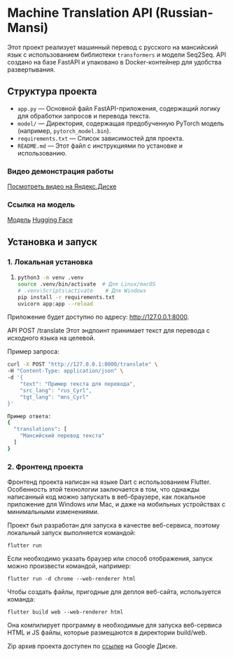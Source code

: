 # Machine Translation API (Russian-Mansi)

Этот проект реализует машинный перевод с русского на мансийский язык с использованием библиотеки `transformers` и модели Seq2Seq. API создано на базе FastAPI и упаковано в Docker-контейнер для удобства развертывания.

## Структура проекта

- `app.py` — Основной файл FastAPI-приложения, содержащий логику для обработки запросов и перевода текста.
- `model/` — Директория, содержащая предобученную PyTorch модель (например, `pytorch_model.bin`).
- `requirements.txt` — Список зависимостей для проекта.
- `README.md` — Этот файл с инструкциями по установке и использованию.


### Видео демонстрация работы

[Посмотреть видео на Яндекс.Диске](https://disk.yandex.ru/i/xwFbzw74C2ZrCQ)

### Ссылка на модель
[Модель](https://drive.google.com/drive/folders/1WTjwXgYZ0hSjLzmdpoQ1eWM6TXOTbTar)
[Hugging Face](https://huggingface.co/Anzovi/nllb-rus-mansi-V2/tree/main)
## Установка и запуск

### 1. Локальная установка

1. 
   ```bash
   python3 -m venv .venv
   source .venv/bin/activate  # Для Linux/macOS
   # .venv\Scripts\activate    # Для Windows
   pip install -r requirements.txt
   uvicorn app:app --reload

Приложение будет доступно по адресу: http://127.0.0.1:8000.


API
POST /translate
Этот эндпоинт принимает текст для перевода с исходного языка на целевой.

Пример запроса:
```bash
curl -X POST "http://127.0.0.1:8000/translate" \
-H "Content-Type: application/json" \
-d '{
    "text": "Пример текста для перевода",
    "src_lang": "rus_Cyrl",
    "tgt_lang": "mns_Cyrl"
}' 
```
```bash
Пример ответа:
{
  "translations": [
    "Мансийский перевод текста"
  ]
}
```



### 2. Фронтенд проекта
Фронтенд проекта написан на языке Dart с использованием Flutter. Особенность этой технологии заключается в том, что однажды написанный код можно запускать в веб-браузере, как локальное приложение для Windows или Mac, и даже на мобильных устройствах с минимальными изменениями.

Проект был разработан для запуска в качестве веб-сервиса, поэтому локальный запуск выполняется командой:
```
flutter run
```

Если необходимо указать браузер или способ отображения, запуск можно произвести командой, например:

```
flutter run -d chrome --web-renderer html
```

Чтобы создать файлы, пригодные для деплоя веб-сайта, используется команда:
```
flutter build web --web-renderer html
```

Она компилирует программу в необходимые для запуска веб-сервиса HTML и JS файлы, которые размещаются в директории build/web.

Zip архив проекта доступен по [ссылке](https://drive.google.com/file/d/1Oj_UkVXXwIYJnhheZoYKyabYsPbnhVIS/view?usp=drive_link) на Google Диске.



